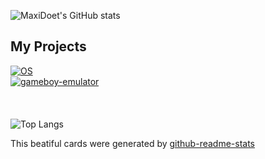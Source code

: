 ![MaxiDoet's GitHub stats](https://github-readme-stats.vercel.app/api?username=MaxiDoet&theme=dracula&title_color=ffffff)


## My Projects
[![OS](https://github-readme-stats.vercel.app/api/pin/?username=MaxiDoet&repo=os&theme=dracula&title_color=ffffff)](https://github.com/MaxiDoet/os)\
[![gameboy-emulator](https://github-readme-stats.vercel.app/api/pin/?username=MaxiDoet&repo=gameboy-emulator&theme=dracula&title_color=ffffff)](https://github.com/MaxiDoet/gameboy-emulator)\
\
\
\
![Top Langs](https://github-readme-stats.vercel.app/api/top-langs/?username=MaxiDoet&theme=dracula&title_color=ffffff)

This beatiful cards were generated by [github-readme-stats](https://github.com/anuraghazra/github-readme-stats)
